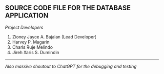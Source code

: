 **SOURCE CODE FILE FOR THE DATABASE APPLICATION**
----------------------------------
*Project Developers*
1. Zioney Jayce A. Bajalan (Lead Developer)
2. Harvey P. Magarin
3. Charls Ruje Melindo
4. Jireh Xaris S. Dumindin
----------------------------------
*Also massive shoutout to ChatGPT for the debugging and testing*
